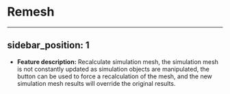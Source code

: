# Remesh
---
sidebar_position: 1
---

- **Feature description:**
Recalculate simulation mesh, the simulation mesh is not constantly updated as simulation objects are manipulated, the button can be used to force a recalculation of the mesh, and the new simulation mesh results will override the original results.
